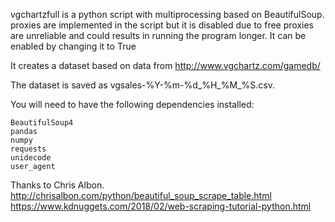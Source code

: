 
vgchartzfull is a python script with multiprocessing based on BeautifulSoup.
proxies are implemented in the script but it is disabled due to free proxies are unreliable and could results in running the program longer. It can be enabled by changing it to True

It creates a dataset based on data from 
http://www.vgchartz.com/gamedb/

The dataset is saved as vgsales-%Y-%m-%d_%H_%M_%S.csv.

You will need to have the following dependencies installed:
```
BeautifulSoup4 
pandas
numpy
requests
unidecode
user_agent
```

Thanks to Chris Albon.
http://chrisalbon.com/python/beautiful_soup_scrape_table.html
https://www.kdnuggets.com/2018/02/web-scraping-tutorial-python.html